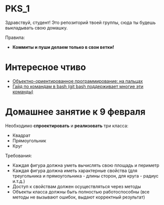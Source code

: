 # PKS_1
Здравствуй, студент! Это репозиторий твоей группы, сюда ты будешь выкладывать свою домашку.

Правила:
* **Коммиты и пуши делаем только в свои ветки!**

# Интересное чтиво
* [Объектно-ориентированное программирование: на пальцах](https://thecode.media/objective)
* [Гайд по командам в bash (git bash поддерживает многие эти команды)](https://habr.com/ru/companies/ruvds/articles/445270/)

# Домашнее занятие к 9 февраля
Необходимо **спроектировать** и **реализовать** три класса:
* Квадрат
* Прямоугольник
* Круг

Требования:
* Каждая фигура должна уметь вычислять свою площадь и периметр
* Каждая фигура должна иметь характерные свойства (для треугольника и прямоугольника - длины сторон, для круга - радиус и.т.д.)
* Доступ к свойствам должен осуществляться через методы
* Объекты класса должны быть полностью работоспособны (все методы не вызывают ошибок, выдают корректный результат)
